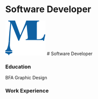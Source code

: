 # Software Developer

![Tux, the Linux mascot](images/logo1.jpg) # Software Developer
<!--<img src="images/logo1.jpg" width="200">-->

### Education
BFA Graphic Design

### Work Experience
